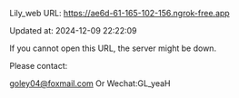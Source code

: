 Lily_web URL: https://ae6d-61-165-102-156.ngrok-free.app

Updated at: 2024-12-09 22:22:09

If you cannot open this URL, the server might be down.

Please contact: 

goley04@foxmail.com Or Wechat:GL_yeaH